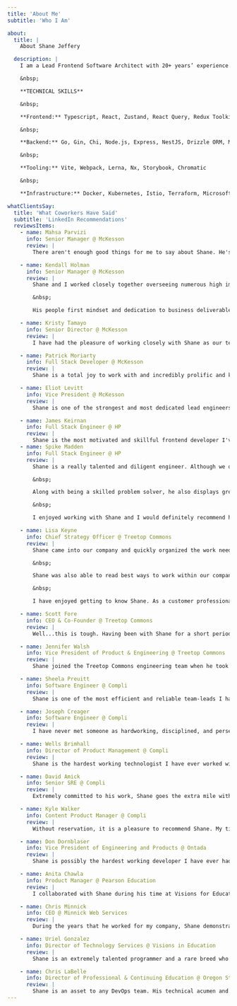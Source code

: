 ```yaml
---
title: 'About Me'
subtitle: 'Who I Am'

about:
  title: |
    About Shane Jeffery

  description: |
    I am a Lead Frontend Software Architect with 20+ years’ experience and have delivered scalable solutions to complex business problems. As a Technical Lead & Trusted Advisor to senior leadership and key stakeholders, I have designed and executed on  transformative projects that solved pain points and drove meaningful change. Recognized for developing and leading cross-functional teams that achieve goals and exceed expectations, I have always delivered projects on time and within budget. I have a track record of having fostered a culture of innovation and continuous improvement, building and optimizing programs that facilitate growth and strengthen operational efficiency.

    &nbsp;

    **TECHNICAL SKILLS**

    &nbsp;

    **Frontend:** Typescript, React, Zustand, React Query, Redux Toolkit, Apollo Graphql, Remix, NextJS, Astro, shadcn/ui, TailwindCSS, Chakra UI, Material UI, Vue, Vuex, Jest, React Testing Library, Cypress

    &nbsp;

    **Backend:** Go, Gin, Chi, Node.js, Express, NestJS, Drizzle ORM, Mongoose, Prisma ORM, Supertest, Mocha, Chai, Python, FastAPI, sqlmodel, pytest, PHP, Laravel, Postgres, MongoDB, mySQL

    &nbsp;

    **Tooling:** Vite, Webpack, Lerna, Nx, Storybook, Chromatic

    &nbsp;

    **Infrastructure:** Docker, Kubernetes, Istio, Terraform, Microsoft Azure, Amazon Web Services (AWS), Microservices, Microfrontends, Concourse CI, Github Actions, OAuth, ADFS, SAML

whatClientsSay:
  title: 'What Coworkers Have Said'
  subtitle: 'LinkedIn Recommendations'
  reviewsItems:
    - name: Mahsa Parvizi
      info: Senior Manager @ McKesson
      review: |
        There aren't enough good things for me to say about Shane. He's an exemplary developer, architect, colleague, and friend. His passion for his work is evident in the quality of the work that he produces and his unwavering dedication to the people and teams he supports and collaborates with. In my time working with Shane, he not only helped produce new tools from scratch to alleviate significant inefficiencies in our tooling, but also advocated and spoke up for the teams effected so their concerns would be heard and addressed from the top-down. He did not sleep until he helped everyone in the process. I feel incredibly fortunate for being given the opportunity to work with Shane, and know that my sentiments will be shared with whomever is lucky enough to work with him next.

    - name: Kendall Holman
      info: Senior Manager @ McKesson
      review: |
        Shane and I worked closely together overseeing numerous high impact, high priority projects over the last few years. His attention to detail, SME knowledge, and his commitment to excellence are only some of the many qualities he possesses.  

        &nbsp;

        His people first mindset and dedication to business deliverables is unmatched. He delivers on every commitment and goes above and beyond in everything he does - he’s an invaluable asset to any company and I am honored to have had to opportunity to learn beside him.

    - name: Kristy Tamayo
      info: Senior Director @ McKesson
      review: |
        I have had the pleasure of working closely with Shane as our team’s lead architect, and I cannot recommend him highly enough. His passion for his craft is contagious, infusing our team with energy and drive. Beyond his impressive technical skills, Shane stands out for his unwavering dedication to our collective success. What truly sets him apart is his kindness and patience, traits that have fostered a truly supportive and inclusive atmosphere within our team. Even in his own free time, Shane generously offered his expertise to tackle challenges head-on. It’s been a privilege to collaborate with him, and I am confident that anyone fortunate enough to work with Shane will witness firsthand his exceptional talent and character.

    - name: Patrick Moriarty
      info: Full Stack Developer @ McKesson
      review: |
        Shane is a total joy to work with and incredibly prolific and knowledgeable. He made a big impact before I joined (I see his name everywhere in source control) and after I joined he moved on to make a huge impact on our content team. Not only that, but he's generous with his time, reasonable and very funny!

    - name: Eliot Levitt
      info: Vice President @ McKesson
      review: |
        Shane is one of the strongest and most dedicated lead engineers and lead architects I have ever met. He is a talented front-end and back-end developer and design architects of both large-scale and small scale systems. Outside of his technical talents, he stands by his team and is guided not only by an undeterred commitment to understanding and solving for every problem he faces, but by an unwavering dedication to mission. Shane is the kind of employee, co-worker, friend, engineer, and leader who not only delivers on his own commitments but makes every team he works with stronger, more hopeful, and more purposeful for his being there. He will be an asset to any organization.

    - name: James Keirnan
      info: Full Stack Engineer @ HP
      review: |
        Shane is the most motivated and skillful frontend developer I've ever had the pleasure of working with. His ability to take extremely challenging problems in stride, and to orchestrate team members to accomplish goals in a tactful manner is invaluable to any team he's with. Shane's ability to communicate with everyone involved in a software project (stakeholders, other teams, senior and new developers), and his need to seek understanding made working with him fun, informative, and focused. I highly recommend him for any software development position - he will definitely exceed all expectations.
    - name: Spike Madden
      info: Full Stack Engineer @ HP
      review: |
        Shane is a really talented and diligent engineer. Although we only got to work for a short amount of time at HP, I was able to pick up on a lot of React fundamentals with his guidance. 

        &nbsp;

        Along with being a skilled problem solver, he also displays great leadership skills. Within weeks of joining, Shane established himself as a crucial technical lead for the frontend and led a massive refactor effort in modernizing an older React application.

        &nbsp;

        I enjoyed working with Shane and I would definitely recommend him for any software engineering position.

    - name: Lisa Keyne
      info: Chief Strategy Officer @ Treetop Commons
      review: |
        Shane came into our company and quickly organized the work needed to ensure customers had a good, reliable SSO connection. This work was new for our team, and the institutions with which we work have various strategies/platforms. Shane not only works hard to determine what is needed to connect with an institution, but he also provides assistance to those institutions that may not fully understand the process/requirements. He ensures there is good communication throughout the process, answers questions quickly -- and in an efficient, pointed way. 

        &nbsp;

        Shane was also able to read best ways to work within our company to lend support where needed. I enjoyed watching how he came in, observed how things were done, and then jumped in with his invaluable contributions. He organized the work in a way that ensured everyone on the team knew the status of a project at any point, and that we could easily communicate with customers in case of a security incident. This organization will live beyond his time with our company!

        &nbsp;

        I have enjoyed getting to know Shane. As a customer professional from a non-technical world, having Shane on the team gives me confidence that our customers are having technical issues addressed in a professional, timely and helpful way. Shane is collegial, supportive, and willing to do whatever it takes to support those customers, and other members of the team. I appreciated a comment he made when we interviewed him. If he doesn't know the answer, he will search until he finds it -- the question/problem is the challenge he enjoys pursuing. I see that at work in our company, to our benefit. A consummate problem solver, Shane is also a professional, supportive teammate.

    - name: Scott Fore
      info: CEO & Co-Founder @ Treetop Commons
      review: |
        Well...this is tough. Having been with Shane for a short period of time, due to an entire development team layoff, I can only say that he has been an extremely valuable addition to our team. Through no fault of his own our company has been completely reorganized. Shane's position was incredibly represented by this young man. He was an integral part to our development team and fit our culture very well. It is a shame I will no longer be able to take advantage of his wit and his talent. He added an exceptional layer of expertise to our stack. If there is anything I can do to further his advancement I would be most honored to do so. Feel free to contact me and please consider Shane when looking for someone who is not only a tremendous individual, but a great source of technical knowledge, when technical knowledge is required.

    - name: Jennifer Walsh
      info: Vice President of Product & Engineering @ Treetop Commons
      review: |
        Shane joined the Treetop Commons engineering team when he took on a completely new and challengingly complex role of Identity Access Management engineer. His hard work ethic and diligent focus quickly had him navigating the cluttered and obscure identity management and SSO paths that had been sporadically set in the past. In just a month, he was working to clear them up, make more secure and efficient connections, and help all of us - engineers and customers - be more confident and satisfied with our products. Shane also served as point engineer, working directly with our large higher education clients and their IT departments, to integrate our product with their external SSO systems. Customers trusted him and his attentive responses and solutions. Shane’s energy, humor, and curiosity will be sorely missed at Treetop. I highly recommend him to any team driven to forging solutions and serving their customers.

    - name: Sheela Preuitt
      info: Software Engineer @ Compli
      review: |
        Shane is one of the most efficient and reliable team-leads I have worked with. Not only is he decisive and dynamic, he sets a high bar and delivers results. I was impressed with his ability to constantly learn and expand his skill set to contribute effectively to the team. And, of course, his down-to-earth attitude and commitment to get the job done! I have no doubt that Shane will be a valuable asset to any team requiring a member with a “can-do” attitude!

    - name: Joseph Creager
      info: Software Engineer @ Compli
      review: |
        I have never met someone as hardworking, disciplined, and perseverant as Shane. Shane is always willing to take on the most challenging tasks. He salvaged some of our product's most important features when others said it could not be done. It was a great pleasure to work with Shane. We would have been lost without him. I will gladly work with Shane again and I hope we cross paths again in the future.

    - name: Wells Brimhall
      info: Director of Product Management @ Compli
      review: |
        Shane is the hardest working technologist I have ever worked with. He was both the technical lead for our engineering team as well as our senior back-end developer. Our system had its share of growing pains — and I would often find Shane (voluntarily) working late into the night and on weekends to make sure that the system was up and running. He was always willing to do whatever it took to make sure we were always delivering value to our customers. I would welcome the opportunity to work with Shane again!

    - name: David Amick
      info: Senior SRE @ Compli
      review: |
        Extremely committed to his work, Shane goes the extra mile with long hours, hard work, and a drive to fulfill business needs expediently. He's great at turning highly complex business problems into accomplish-able tasks, and seeing them through to solid solutions. Shane is always finding excellent ways to do things, works effortlessly across the entire stack, and always hits his mark. On top of that, he’s a great guy and a joy to work with, anyone would be lucky to have him!

    - name: Kyle Walker
      info: Content Product Manager @ Compli
      review: |
        Without reservation, it is a pleasure to recommend Shane. My time working with Shane was limited, but in that time I realized just how skilled he is. His ability to look at requirements and assess the true nature of those requirements is admirable, but what sets Shane apart is his ability to deliver on those requirements and exceed expectations.

    - name: Don Dornblaser
      info: Vice President of Engineering and Products @ Ontada
      review: |
        Shane is possibly the hardest working developer I have ever had the pleasure to manage. His drive for results, and dedication to our company and team are beyond impressive. He is a proficient PHP developer who has made a profound impact on the quality of our code, and the efficiency of our development workflow. He also maintains a strong customer focus, and is quick to volunteer when there’s work to be done to make our customers happy.

    - name: Anita Chawla
      info: Product Manager @ Pearson Education
      review: |
        I collaborated with Shane during his time at Visions for Education when they were building their business model around GradPoint. I was impressed with his professionalism and engineering creativity. I observed him to complete difficult projects where he used multiple techniques, programming languages, and different web technologies, always keeping abreast of latest technology trends. He is able to navigate easily between technical and business domains while always being focused on solutions and user experience. He is a team player, gets along very easily with his colleagues, and is very personable. He would be an asset to any organization and has my deep professional respect.

    - name: Chris Minnick
      info: CEO @ Minnick Web Services
      review: |
        During the years that he worked for my company, Shane demonstrated great skill as a programmer and a keen ability to manage projects, solve problems, learn new skills, and communicate effectively with clients. Just as importantly, he was a pleasure to work with and was a dependable and invaluable member of the team.

    - name: Uriel Gonzalez
      info: Director of Technology Services @ Visions in Education
      review: |
        Shane is an extremely talented programmer and a rare breed who lives and breathes code. During his time working with Visions in Education, Shane was the lead developer to help us integrate our home grown Student Information System Launchpad to Pearson's Gradpoint product using DLAP, PHP, and SAML technologies. I would highly recommend Shane as a top coder who is fearless when taking on new technologies head on.

    - name: Chris LaBelle
      info: Director of Professional & Continuing Education @ Oregon State University
      review: |
        Shane is an asset to any DevOps team. His technical acumen and professional commitment are both impressive. During his time at OSU, he was able to support our unit with an enterprise-level identity management initiative while also improving our unit's back-end technical infrastructure. In addition to his technical contributions, Shane was a trusted member of my leadership team whose input had significant influence on our day-to-day operations.
---
```

